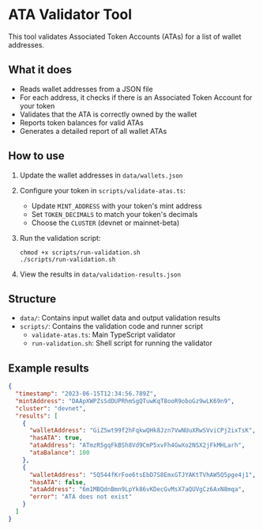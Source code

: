 # ATA Validator Tool

This tool validates Associated Token Accounts (ATAs) for a list of wallet addresses.

## What it does

- Reads wallet addresses from a JSON file
- For each address, it checks if there is an Associated Token Account for your token
- Validates that the ATA is correctly owned by the wallet
- Reports token balances for valid ATAs
- Generates a detailed report of all wallet ATAs

## How to use

1. Update the wallet addresses in `data/wallets.json`

2. Configure your token in `scripts/validate-atas.ts`:
   - Update `MINT_ADDRESS` with your token's mint address
   - Set `TOKEN_DECIMALS` to match your token's decimals
   - Choose the `CLUSTER` (devnet or mainnet-beta)

3. Run the validation script:
   ```
   chmod +x scripts/run-validation.sh
   ./scripts/run-validation.sh
   ```

4. View the results in `data/validation-results.json`

## Structure

- `data/`: Contains input wallet data and output validation results
- `scripts/`: Contains the validation code and runner script
  - `validate-atas.ts`: Main TypeScript validator
  - `run-validation.sh`: Shell script for running the validator

## Example results

```json
{
  "timestamp": "2023-06-15T12:34:56.789Z",
  "mintAddress": "DAApXWPZsSdDUPRhmSgQTuwKqT8ooR9oboGz9wLK69n9",
  "cluster": "devnet",
  "results": [
    {
      "walletAddress": "GiZ5wt99f2hFqkwQHk8Jzn7VwNUuXRwSVviCPj2ixTsK",
      "hasATA": true,
      "ataAddress": "ATmzR5gqFkBSh8Vd9CmP5xvFh4GwXo2NSX2jFkMHLarh",
      "ataBalance": 100
    },
    {
      "walletAddress": "5Q544fKrFoe6tsEbD7S8EmxGTJYAKtTVhAW5Q5pge4j1",
      "hasATA": false,
      "ataAddress": "6m1MBQdnBmn9LpYk86vKDecGvMsX7aQUVgCz6AxN8mqa",
      "error": "ATA does not exist"
    }
  ]
}
``` 